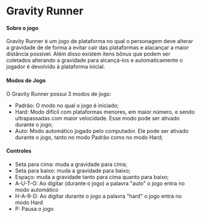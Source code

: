 # Gravity Runner

#### Sobre o jogo

Gravity Runner é um jogo de plataforma no qual o personagem deve alterar a gravidade de de forma a evitar cair das plataformas e alacançar a maior distância possível. Além disso existem itens bônus que podem ser coletados alterando a gravidade para alcançá-los e automaticamente o jogador é devolvido à plataforma inicial.

#### Modos de Jogo

O Gravity Runner possui 3 modos de jogo:
   - Padrão: O modo no qual o jogo é iniciado;
   - Hard: Modo difícil com plataformas menores, em maior número, e sendo ultrapassadas com maior velocidade. Esse modo pode ser ativado durante o jogo;
   - Auto: Modo automático jogado pelo computador. Ele pode ser ativado durante o jogo, tanto no modo Padrão como no modo Hard;
 
#### Controles

 - Seta para cima: muda a gravidade para cima;
 - Seta para baixo: muda a gravidade para baixo;
 - Espaço: muda a gravidade tanto para cima quanto para baixo;
 - A-U-T-O: Ao digitar (durante o jogo) a palavra "auto" o jogo entra no modo automático
 - H-A-R-D: Ao digitar durante o jogo a palavra "hard" o jogo entra no modo Hard
 - P: Pausa o jogo
